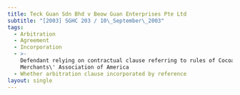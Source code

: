 ```yaml
---
title: Teck Guan Sdn Bhd v Beow Guan Enterprises Pte Ltd
subtitle: "[2003] SGHC 203 / 10\_September\_2003"
tags:
  - Arbitration
  - Agreement
  - Incorporation
  - >-
    Defendant relying on contractual clause referring to rules of Cocoa
    Merchants\' Association of America
  - Whether arbitration clause incorporated by reference
layout: single
---
```


